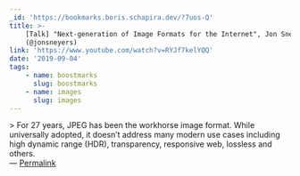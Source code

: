 ```yaml
---
_id: 'https://bookmarks.boris.schapira.dev/?7uos-Q'
title: >-
    [Talk] "Next-generation of Image Formats for the Internet", Jon Sneyers
    (@jonsneyers)
link: 'https://www.youtube.com/watch?v=RYJf7kelYQQ'
date: '2019-09-04'
tags:
    - name: boostmarks
      slug: boostmarks
    - name: images
      slug: images
---
```


&gt; For 27 years, JPEG has been the workhorse image format. While universally
adopted, it doesn’t address many modern use cases including high dynamic range
(HDR), transparency, responsive web, lossless and others. <br>&#8212;
<a href="https://bookmarks.boris.schapira.dev/?7uos-Q" title="Permalink">Permalink</a>
